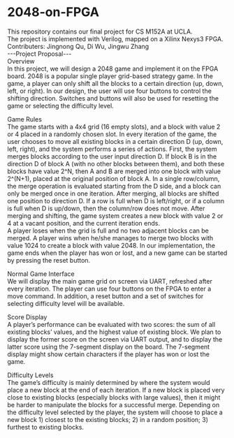 # 2048-on-FPGA
This repository contains our final project for CS M152A at UCLA.<br />
The project is implemented with Verilog, mapped on a Xilinx Nexys3 FPGA.<br />
Contributers: Jingnong Qu, Di Wu, Jingwu Zhang<br />
---Project Proposal---<br />
Overview<br />
In this project, we will design a 2048 game and implement it on the FPGA board. 2048 is a popular single player grid-based strategy game. In the game, a player can only shift all the blocks to a certain direction (up, down, left, or right). In our design, the user will use four buttons to control the shifting direction. Switches and buttons will also be used for resetting the game or selecting the difficulty level.<br />

Game Rules<br />
	The game starts with a 4x4 grid (16 empty slots), and a block with value 2 or 4 placed in a randomly chosen slot. In every iteration of the game, the user chooses to move all existing blocks in a certain direction D (up, down, left, right), and the system performs a series of actions. First, the system merges blocks according to the user input direction D. If block B is in the direction D of block A (with no other blocks between them), and both these blocks have value 2^N, then A and B are merged into one block with value 2^(N+1), placed at the original position of block A. In a single row/column, the merge operation is evaluated starting from the D side, and a block can only be merged once in one iteration. After merging, all blocks are shifted one position to direction D. If a row is full when D is left/right, or if a column is full when D is up/down, then the column/row does not move. After merging and shifting, the game system creates a new block with value 2 or 4 at a vacant position, and the current iteration ends. <br />
	A player loses when the grid is full and no two adjacent blocks can be merged. A player wins when he/she manages to merge two blocks with value 1024 to create a block with value 2048. In our implementation, the game ends when the player has won or lost, and a new game can be started by pressing the reset button. <br />

Normal Game Interface<br />
	We will display the main game grid on screen via UART, refreshed after every iteration. The player can use four buttons on the FPGA to enter a move command. In addition, a reset button and a set of switches for selecting difficulty level will be available. <br />

Score Display<br />
	A player’s performance can be evaluated with two scores: the sum of all existing blocks’ values, and the highest value of existing block. We plan to display the former score on the screen via UART output, and to display the latter score using the 7-segment display on the board. The 7-segment display might show certain characters if the player has won or lost the game. <br />


Difficulty Levels<br />
	The game’s difficulty is mainly determined by where the system would place a new block at the end of each iteration. If a new block is placed very close to existing blocks (especially blocks with large values), then it might be harder to manipulate the blocks for a successful merge. Depending on the difficulty level selected by the player, the system will choose to place a new block 1) closest to the existing blocks; 2) in a random position; 3) furthest to existing blocks.<br />

